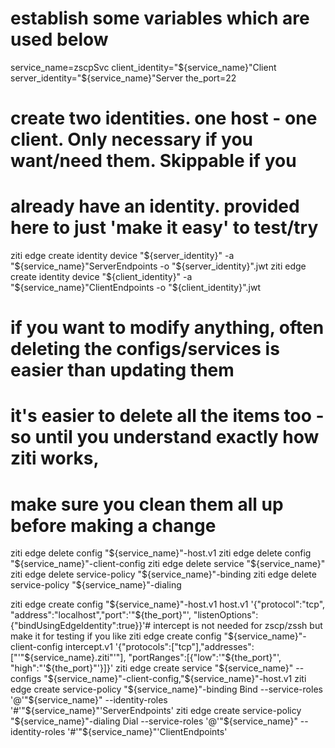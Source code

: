# establish some variables which are used below
service_name=zscpSvc
client_identity="${service_name}"Client
server_identity="${service_name}"Server
the_port=22

# create two identities. one host - one client. Only necessary if you want/need them. Skippable if you
# already have an identity. provided here to just 'make it easy' to test/try
ziti edge create identity device "${server_identity}" -a "${service_name}"ServerEndpoints -o "${server_identity}".jwt
ziti edge create identity device "${client_identity}" -a "${service_name}"ClientEndpoints -o "${client_identity}".jwt

# if you want to modify anything, often deleting the configs/services is easier than updating them
# it's easier to delete all the items too - so until you understand exactly how ziti works, 
# make sure you clean them all up before making a change
ziti edge delete config "${service_name}"-host.v1
ziti edge delete config "${service_name}"-client-config
ziti edge delete service "${service_name}"
ziti edge delete service-policy "${service_name}"-binding
ziti edge delete service-policy "${service_name}"-dialing

ziti edge create config "${service_name}"-host.v1 host.v1 '{"protocol":"tcp", "address":"localhost","port":'"${the_port}"', "listenOptions": {"bindUsingEdgeIdentity":true}}'# intercept is not needed for zscp/zssh but make it for testing if you like
ziti edge create config "${service_name}"-client-config intercept.v1 '{"protocols":["tcp"],"addresses":["'"${service_name}.ziti"'"], "portRanges":[{"low":'"${the_port}"', "high":"'${the_port}"'}]}'
ziti edge create service "${service_name}" --configs "${service_name}"-client-config,"${service_name}"-host.v1
ziti edge create service-policy "${service_name}"-binding Bind --service-roles '@'"${service_name}" --identity-roles '#'"${service_name}"'ServerEndpoints'
ziti edge create service-policy "${service_name}"-dialing Dial --service-roles '@'"${service_name}" --identity-roles '#'"${service_name}"'ClientEndpoints'

